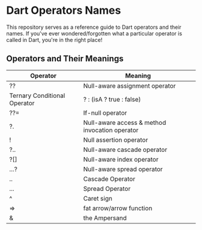 # Dart Operators Names

This repository serves as a reference guide to Dart operators and their names. If you've ever wondered/forgotten what a particular operator is called in Dart, you're in the right place! 

## Operators and Their Meanings

Operator | Meaning
--- | --- |
?? | Null-aware assignment operator
Ternary Conditional Operator | ? : (isA ? true : false)
??=	 | If-null operator
?. | Null-aware access & method invocation operator
! |	Null assertion operator
?..	| Null-aware cascade operator
?[]	| Null-aware index operator
...?	| Null-aware spread operator
.. | Cascade Operator
... | Spread Operator
^ | Caret sign
=> | fat arrow/arrow function
& | the Ampersand
